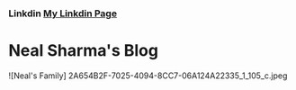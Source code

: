 ### Linkdin [My Linkdin Page](https://www.linkedin.com/feed/)

# **Neal Sharma's Blog**

![Neal's Family] 2A654B2F-7025-4094-8CC7-06A124A22335_1_105_c.jpeg